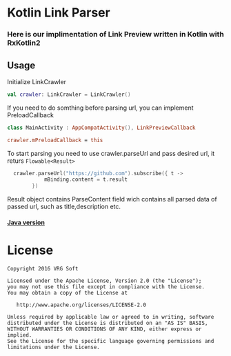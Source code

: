 # Kotlin Link Parser
### Here is our implimentation of Link Preview written in Kotlin with RxKotlin2
## Usage
Initialize LinkCrawler
```kotlin
val crawler: LinkCrawler = LinkCrawler()
```
If you need to do somthing before parsing url, you can implement PreloadCallback
```kotlin
class MainActivity : AppCompatActivity(), LinkPreviewCallback

crawler.mPreloadCallback = this
```
To start parsing you need to use crawler.parseUrl and pass desired url, it returs ```Flowable<Result>```
```kotlin
  crawler.parseUrl("https://github.com").subscribe({ t ->
            mBinding.content = t.result
        })
 ```
 Result object contains ParseContent field wich contains all parsed data of passed url, such as title,description etc. 
  #### [Java version](https://github.com/VRGsoftUA/Java-Link-Parser/)
License
=================================

    Copyright 2016 VRG Soft

    Licensed under the Apache License, Version 2.0 (the "License");
    you may not use this file except in compliance with the License.
    You may obtain a copy of the License at

       http://www.apache.org/licenses/LICENSE-2.0

    Unless required by applicable law or agreed to in writing, software
    distributed under the License is distributed on an "AS IS" BASIS,
    WITHOUT WARRANTIES OR CONDITIONS OF ANY KIND, either express or implied.
    See the License for the specific language governing permissions and
    limitations under the License.
